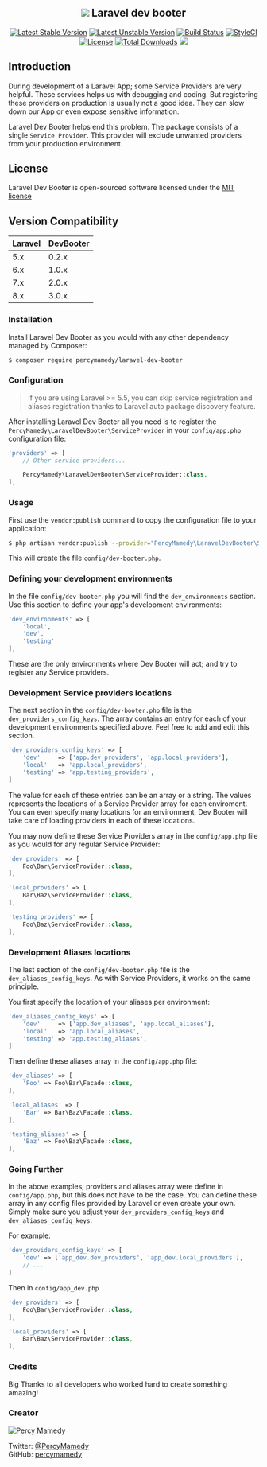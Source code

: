 <h2 align="center">
   <img src="https://raw.githubusercontent.com/LaraChimp/art-work/master/packages/dev-booter/dev-booter-art.png"> Laravel dev booter
</h2>

<p align="center">
    <a href="https://packagist.org/packages/percymamedy/laravel-dev-booter"><img src="https://poser.pugx.org/percymamedy/laravel-dev-booter/v/stable" alt="Latest Stable Version"></a>
    <a href="https://packagist.org/packages/percymamedy/laravel-dev-booter"><img src="https://poser.pugx.org/percymamedy/laravel-dev-booter/v/unstable" alt="Latest Unstable Version"></a>
    <a href="https://travis-ci.org/percymamedy/laravel-dev-booter"><img src="https://travis-ci.org/percymamedy/laravel-dev-booter.svg?branch=0.2" alt="Build Status"></a>
    <a href="https://styleci.io/repos/70182697"><img src="https://styleci.io/repos/70182697/shield?branch=0.2" alt="StyleCI"></a>
    <a href="https://packagist.org/packages/percymamedy/laravel-dev-booter"><img src="https://poser.pugx.org/percymamedy/laravel-dev-booter/license" alt="License"></a>
    <a href="https://packagist.org/packages/percymamedy/laravel-dev-booter"><img src="https://poser.pugx.org/percymamedy/laravel-dev-booter/downloads" alt="Total Downloads"></a>
    <a href="https://insight.sensiolabs.com/projects/bc49ef2d-07ea-4bd0-bba0-607386b49004" alt="medal"><img src="https://insight.sensiolabs.com/projects/bc49ef2d-07ea-4bd0-bba0-607386b49004/mini.png"></a>
</p>

## Introduction
During development of a Laravel App; some Service Providers are very helpful. These services helps us with debugging and coding.
But registering these providers on production is usually not a good idea. They can slow down our App or even expose sensitive information.

Laravel Dev Booter helps  end this problem. The package consists of a single ```Service Provider```. 
This provider will exclude unwanted providers from your production environment.

## License
Laravel Dev Booter is open-sourced software licensed under the [MIT license](http://opensource.org/licenses/MIT)

## Version Compatibility

 Laravel  | DevBooter
:---------|:----------
 5.x      | 0.2.x
 6.x      | 1.0.x
 7.x      | 2.0.x
 8.x      | 3.0.x
 
### Installation
Install Laravel Dev Booter as you would with any other dependency managed by Composer:

 ```bash
 $ composer require percymamedy/laravel-dev-booter
 ```

### Configuration
> If you are using Laravel >= 5.5, you can skip service registration 
> and aliases registration thanks to Laravel auto package discovery 
> feature.

After installing Laravel Dev Booter all you need is to register the ```PercyMamedy\LaravelDevBooter\ServiceProvider``` 
in your `config/app.php` configuration file:

```php
'providers' => [
    // Other service providers...

    PercyMamedy\LaravelDevBooter\ServiceProvider::class,
],
```

### Usage
First use the ```vendor:publish``` command to copy the configuration file to your application:

 ```bash
$ php artisan vendor:publish --provider="PercyMamedy\LaravelDevBooter\ServiceProvider" --tag="config"
```

This will create the file ```config/dev-booter.php```.

### Defining your development environments
In the file ```config/dev-booter.php``` you will find the ```dev_environments``` section. Use this section
to define your app's development environments:
 
```php
'dev_environments' => [
    'local',
    'dev',
    'testing'
],
```

These are the only environments where Dev Booter will act; and try to register any Service providers.

### Development Service providers locations
The next section in the ```config/dev-booter.php``` file is the ```dev_providers_config_keys```. The array contains an entry
for each of your development environments specified above. Feel free to add and edit this section.

```php
'dev_providers_config_keys' => [
    'dev'     => ['app.dev_providers', 'app.local_providers'],
    'local'   => 'app.local_providers',
    'testing' => 'app.testing_providers',
]
```

The value for each of these entries can be an array or a string. The values represents the locations of a Service Provider array
for each enviroment. You can even specify many locations for an environment, Dev Booter will take care of loading providers in 
each of these locations. 

You may now define these Service Providers array in the ```config/app.php``` file as you would for any regular Service Provider:

```php
'dev_providers' => [
    Foo\Bar\ServiceProvider::class,
],

'local_providers' => [
    Bar\Baz\ServiceProvider::class,
],

'testing_providers' => [
    Foo\Baz\ServiceProvider::class,
],
```

### Development Aliases locations
The last section of the ```config/dev-booter.php``` file is the ```dev_aliases_config_keys```. As with Service Providers, it works
on the same principle.

You first specify the location of your aliases per environment:

```php
'dev_aliases_config_keys' => [
    'dev'     => ['app.dev_aliases', 'app.local_aliases'],
    'local'   => 'app.local_aliases',
    'testing' => 'app.testing_aliases',
]
```

Then define these aliases array in the ```config/app.php``` file:

```php
'dev_aliases' => [
    'Foo' => Foo\Bar\Facade::class,
],

'local_aliases' => [
    'Bar' => Bar\Baz\Facade::class,
],

'testing_aliases' => [
    'Baz' => Foo\Baz\Facade::class,
],
```

### Going Further
In the above examples, providers and aliases array were define in ```config/app.php```, but this does not have to be the case. You
can define these array in any config files provided by Laravel or even create your own. Simply make sure you adjust your 
```dev_providers_config_keys``` and ```dev_aliases_config_keys```.

For example:

```php
'dev_providers_config_keys' => [
    'dev' => ['app_dev.dev_providers', 'app_dev.local_providers'],
    // ...
]
```

Then in ```config/app_dev.php```

```php
'dev_providers' => [
    Foo\Bar\ServiceProvider::class,
],

'local_providers' => [
    Bar\Baz\ServiceProvider::class,
],
```

### Credits
Big Thanks to all developers who worked hard to create something amazing!

### Creator
[![Percy Mamedy](https://img.shields.io/badge/Author-Percy%20Mamedy-orange.svg)](https://twitter.com/PercyMamedy)

Twitter: [@PercyMamedy](https://twitter.com/PercyMamedy)
<br/>
GitHub: [percymamedy](https://github.com/percymamedy)
 
 
 
 
 
